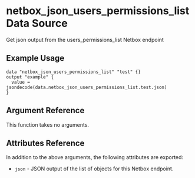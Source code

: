 # netbox\_json\_users\_permissions\_list Data Source

Get json output from the users_permissions_list Netbox endpoint

## Example Usage

```hcl
data "netbox_json_users_permissions_list" "test" {}
output "example" {
  value = jsondecode(data.netbox_json_users_permissions_list.test.json)
}
```

## Argument Reference

This function takes no arguments.

## Attributes Reference

In addition to the above arguments, the following attributes are exported:
* ``json`` - JSON output of the list of objects for this Netbox endpoint.

